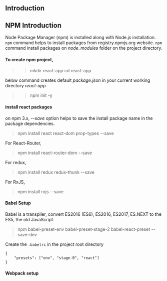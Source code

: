 ## Introduction

## NPM Introduction

Node Package Manager (npm) is installed along with Node.js installation. `npm` command helps to install packages from registry.npmjs.org website. `npm` command install packages on *node_modules* folder on the project directory.

#### To create npm project,

> > mkdir react-app
> > cd react-app

below command creates default *package.json* in your current working directory *react-app*

> > npm init -y

#### install react packages

on npm 3.x, *--save* option helps to save the install package name in the package dependencies.

> npm install react react-dom prop-types --save

For React-Router,

> npm install react-router-dom --save

For redux,

> npm install redux redux-thunk --save

For RxJS,

> npm install rxjs --save

#### Babel Setup

Babel is a transpiler, convert ES2016 (ES6), ES2016, ES2017, ES.NEXT to the ES5, the old JavaScript.

> npm babel-preset-env babel-preset-stage-2 babel-react-preset --save-dev

Create the `.babelrc` in the project root directory

```
{
    "presets": ["env", "stage-0", "react"]
} 
```

#### Webpack setup

